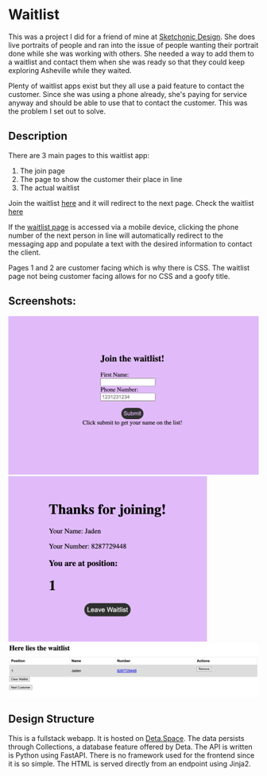 # Waitlist

This was a project I did for a friend of mine at [Sketchonic Design](https://www.sketchonicdesign.com/). She does live portraits of people and ran into the issue of people wanting their portrait done while she was working with others. She needed a way to add them to a waitlist and contact them when she was ready so that they could keep exploring Asheville while they waited. 

Plenty of waitlist apps exist but they all use a paid feature to contact the customer. Since she was using a phone already, she's paying for service anyway and should be able to use that to contact the customer. This was the problem I set out to solve.

## Description

There are 3 main pages to this waitlist app:

1. The join page
2. The page to show the customer their place in line
3. The actual waitlist

Join the waitlist [here](https://waitlist-1-c5006775.deta.app/join-waitlist) and it will redirect to the next page. Check the waitlist [here](https://waitlist-1-c5006775.deta.app/waitlist/3014707)

If the [waitlist page](https://waitlist-1-c5006775.deta.app/waitlist/3014707) is accessed via a mobile device, clicking the phone number of the next person in line will automatically redirect to the messaging app and populate a text with the desired information to contact the client. 

Pages 1 and 2 are customer facing which is why there is CSS. The waitlist page not being customer facing allows for no CSS and a goofy title.

## Screenshots:
<div align=left>

<img src="https://raw.githubusercontent.com/jpass23/Waitlist/main/Screenshots/Join%20Page.png" width="525"/>

<img src="https://raw.githubusercontent.com/jpass23/Waitlist/main/Screenshots/Place%20In%20Line%20Page.png" width="400"/>

</div>

<div align=center>
<img src="https://raw.githubusercontent.com/jpass23/Waitlist/main/Screenshots/Waitlist%20Page.png" width="925"/>
</div>

## Design Structure

This is a fullstack webapp. It is hosted on [Deta.Space](https://deta.space/). The data persists through Collections, a database feature offered by Deta. The API is written is Python using FastAPI. There is no framework used for the frontend since it is so simple. The HTML is served directly from an endpoint using Jinja2.
